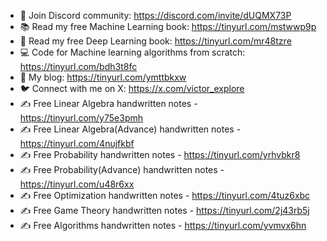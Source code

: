 - 👬 Join Discord community: https://discord.com/invite/dUQMX73P
- 📚 Read my free Machine Learning book: https://tinyurl.com/mstwwp9p
- 🤖 Read my free Deep Learning book: https://tinyurl.com/mr48tzre
- 💻 Code for Machine learning algorithms from scratch: https://tinyurl.com/bdh3t8fc
- 🧠 My blog: https://tinyurl.com/ymttbkxw
- 🐦 Connect with me on X: https://x.com/victor_explore
- ✍️ Free Linear Algebra handwritten notes - https://tinyurl.com/y75e3pmh
- ✍️ Free Linear Algebra(Advance) handwritten notes - https://tinyurl.com/4nujfkbf
- ✍️ Free Probability handwritten notes - https://tinyurl.com/yrhvbkr8
- ✍️ Free Probability(Advance) handwritten notes - https://tinyurl.com/u48r6xx
- ✍️ Free Optimization handwritten notes - https://tinyurl.com/4tuz6xbc
- ✍️ Free Game Theory handwritten notes - https://tinyurl.com/2j43rb5j
- ✍️ Free Algorithms handwritten notes - https://tinyurl.com/yvmvx6hn
